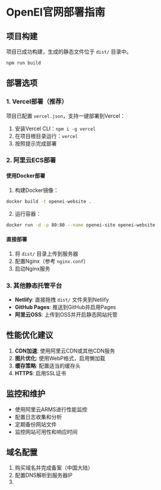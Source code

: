 # OpenEI官网部署指南

## 项目构建

项目已成功构建，生成的静态文件位于 `dist/` 目录中。

```bash
npm run build
```

## 部署选项

### 1. Vercel部署（推荐）

项目已配置 `vercel.json`，支持一键部署到Vercel：

1. 安装Vercel CLI：`npm i -g vercel`
2. 在项目根目录运行：`vercel`
3. 按照提示完成部署

### 2. 阿里云ECS部署

#### 使用Docker部署

1. 构建Docker镜像：
```bash
docker build -t openei-website .
```

2. 运行容器：
```bash
docker run -d -p 80:80 --name openei-site openei-website
```

#### 直接部署

1. 将 `dist/` 目录上传到服务器
2. 配置Nginx（参考 `nginx.conf`）
3. 启动Nginx服务

### 3. 其他静态托管平台

- **Netlify**: 直接拖拽 `dist/` 文件夹到Netlify
- **GitHub Pages**: 推送到GitHub并启用Pages
- **阿里云OSS**: 上传到OSS并开启静态网站托管

## 性能优化建议

1. **CDN加速**: 使用阿里云CDN或其他CDN服务
2. **图片优化**: 使用WebP格式，启用懒加载
3. **缓存策略**: 配置适当的缓存头
4. **HTTPS**: 启用SSL证书

## 监控和维护

- 使用阿里云ARMS进行性能监控
- 配置日志收集和分析
- 定期备份网站文件
- 监控网站可用性和响应时间

## 域名配置

1. 购买域名并完成备案（中国大陆）
2. 配置DNS解析到服务器IP
3.